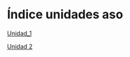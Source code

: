 # Índice unidades aso 
[Unidad_1](UT01_introduccion/index.md)

[Unidad 2](UT02_Instalacion_y_puesta_en_marcha_Linux_Server/index.md)